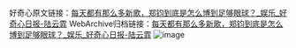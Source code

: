 好奇心原文链接：[每天都有那么多新歌，郑钧到底是怎么博到足够眼球？_娱乐_好奇心日报-陆云霏](https://www.qdaily.com/articles/3750.html)
WebArchive归档链接：[每天都有那么多新歌，郑钧到底是怎么博到足够眼球？_娱乐_好奇心日报-陆云霏](http://web.archive.org/web/20190623152903/https://www.qdaily.com/articles/3750.html)
![image](http://ww3.sinaimg.cn/large/007d5XDpgy1g3vd6y170nj30u04kb7wh)